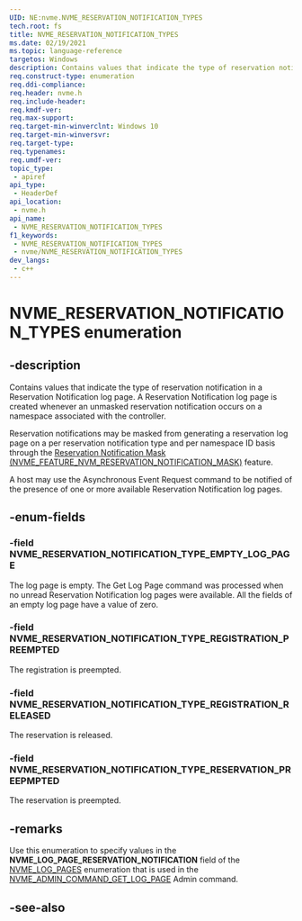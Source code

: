 ```yaml
---
UID: NE:nvme.NVME_RESERVATION_NOTIFICATION_TYPES
tech.root: fs
title: NVME_RESERVATION_NOTIFICATION_TYPES
ms.date: 02/19/2021
ms.topic: language-reference
targetos: Windows
description: Contains values that indicate the type of reservation notification in a Reservation Notification log page.
req.construct-type: enumeration
req.ddi-compliance: 
req.header: nvme.h
req.include-header: 
req.kmdf-ver: 
req.max-support: 
req.target-min-winverclnt: Windows 10
req.target-min-winversvr: 
req.target-type: 
req.typenames: 
req.umdf-ver: 
topic_type:
 - apiref
api_type:
 - HeaderDef
api_location:
 - nvme.h
api_name:
 - NVME_RESERVATION_NOTIFICATION_TYPES
f1_keywords:
 - NVME_RESERVATION_NOTIFICATION_TYPES
 - nvme/NVME_RESERVATION_NOTIFICATION_TYPES
dev_langs:
 - c++
---
```


# NVME_RESERVATION_NOTIFICATION_TYPES enumeration


## -description

Contains values that indicate the type of reservation notification in a Reservation Notification log page. A Reservation Notification log page is created whenever an unmasked reservation notification occurs on a namespace associated with the controller.

Reservation notifications may be masked from generating a reservation log page on a per reservation notification type and per namespace ID basis through the [Reservation Notification Mask (NVME_FEATURE_NVM_RESERVATION_NOTIFICATION_MASK)](ne-nvme-nvme_features.md) feature.

A host may use the Asynchronous Event Request command to be notified of the presence of one or more available Reservation Notification log pages.

## -enum-fields

### -field NVME_RESERVATION_NOTIFICATION_TYPE_EMPTY_LOG_PAGE

The log page is empty. The Get Log Page command was processed when no unread Reservation Notification log pages were available. All the fields of an empty log page have a value of zero.

### -field NVME_RESERVATION_NOTIFICATION_TYPE_REGISTRATION_PREEMPTED

The registration is preempted.

### -field NVME_RESERVATION_NOTIFICATION_TYPE_REGISTRATION_RELEASED

The reservation is released.

### -field NVME_RESERVATION_NOTIFICATION_TYPE_RESERVATION_PREEPMPTED

The reservation is preempted.

## -remarks

Use this enumeration to specify values in the **NVME_LOG_PAGE_RESERVATION_NOTIFICATION** field of the [NVME_LOG_PAGES](ne-nvme-nvme_log_pages.md) enumeration that is used in the [NVME_ADMIN_COMMAND_GET_LOG_PAGE](ne-nvme-nvme_admin_commands.md) Admin command.

## -see-also

